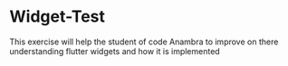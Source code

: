 # Widget-Test
This exercise will help the student of code Anambra to improve on there understanding flutter widgets and how it is implemented
